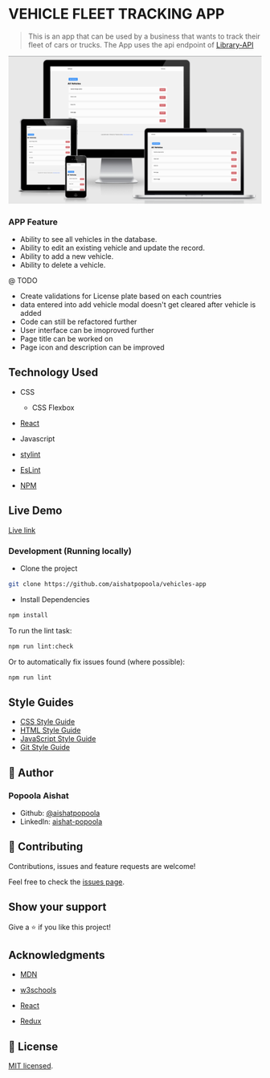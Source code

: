# VEHICLE FLEET TRACKING APP

> This is an app that can be used by a business that wants to track their fleet of cars or trucks. The App uses the api endpoint of  [Library-API](https://github.com/aishatpopoola/vehicles-api)

![screenshot](./app_screenshot.png)

### APP Feature

- Ability to see all vehicles in the database.
- Ability to edit an existing vehicle and update the record.
- Ability to add a new vehicle.
- Ability to delete a vehicle.

@ TODO 

- Create validations for License plate based on each countries
- data entered into add vehicle modal doesn't get cleared after vehicle is added
- Code can still be refactored further
- User interface can be imoproved further
- Page title can be worked on
- Page icon and description can be improved

## Technology Used

- CSS

  - CSS Flexbox

- [React](https://reactjs.org/)

- Javascript

- [stylint](https://stylelint.io/)

- [EsLint](https://eslint.com/)

- [NPM](https://www.npmjs.com/)

## Live Demo

[Live link](https://naughty-kirch-9bd89c.netlify.app/)

### Development (Running locally)

- Clone the project

```bash
git clone https://github.com/aishatpopoola/vehicles-app

```

- Install Dependencies

```bash
npm install
```

To run the lint task:

```bash
npm run lint:check
```

Or to automatically fix issues found (where possible):

```bash
npm run lint
```

## Style Guides

- [CSS Style Guide](http://udacity.github.io/frontend-nanodegree-styleguide/css.html)
- [HTML Style Guide](http://udacity.github.io/frontend-nanodegree-styleguide/index.html)
- [JavaScript Style Guide](http://udacity.github.io/frontend-nanodegree-styleguide/javascript.html)
- [Git Style Guide](https://udacity.github.io/git-styleguide/)

## 👤 Author

### Popoola Aishat

- Github: [@aishatpopoola](https://github.com/aishatpopoola/)
- LinkedIn: [aishat-popoola](www.linkedin.com/in/aishat-popoola)

## 🤝 Contributing

Contributions, issues and feature requests are welcome!

Feel free to check the [issues page](../../issues).

## Show your support

Give a ⭐️ if you like this project!

## Acknowledgments

- [MDN](https://developer.mozilla.org/)

- [w3schools](https://www.w3schools.com/)

- [React](https://reactjs.org/)

- [Redux](https://redux.js.org/)

## 📝 License

[MIT licensed](./LICENSE).

